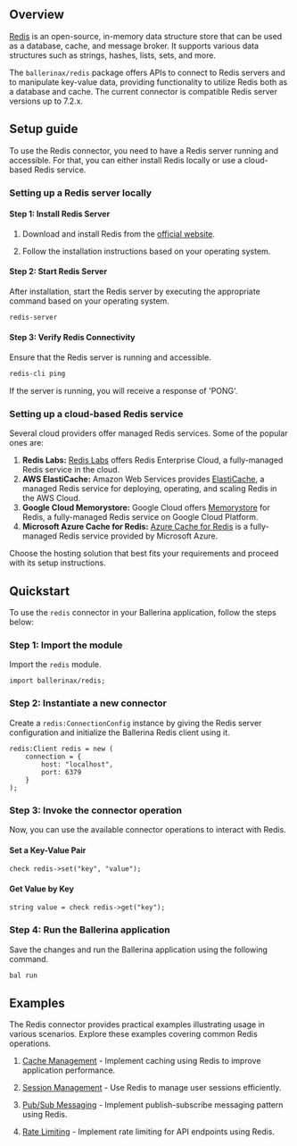 ## Overview

[Redis](https://redis.io/) is an open-source, in-memory data structure store that can be used as a database,
cache, and message broker. It supports various data structures such as strings, hashes, lists, sets, and more.

The `ballerinax/redis` package offers APIs to connect to Redis servers and to manipulate key-value data, providing
functionality to utilize Redis both as a database and cache. The current connector is compatible Redis server
versions up to 7.2.x.

## Setup guide

To use the Redis connector, you need to have a Redis server running and accessible. For that, you can either install
Redis locally or use a cloud-based Redis service.

### Setting up a Redis server locally

#### Step 1: Install Redis Server
1. Download and install Redis from the [official website](https://redis.io/download/).

2. Follow the installation instructions based on your operating system.

#### Step 2: Start Redis Server
After installation, start the Redis server by executing the appropriate command based on your operating system.
```bash
redis-server
```

#### Step 3: Verify Redis Connectivity
Ensure that the Redis server is running and accessible.

```bash
redis-cli ping
```

If the server is running, you will receive a response of 'PONG'.

### Setting up a cloud-based Redis service

Several cloud providers offer managed Redis services. Some of the popular ones are:

1. **Redis Labs:** [Redis Labs](https://redis.com/) offers Redis Enterprise Cloud, a fully-managed Redis service in the cloud.
2. **AWS ElastiCache:** Amazon Web Services provides [ElastiCache](https://aws.amazon.com/elasticache/), a managed Redis service for deploying, operating, and scaling Redis in the AWS Cloud.
3. **Google Cloud Memorystore:** Google Cloud offers [Memorystore](https://cloud.google.com/memorystore?hl=en) for Redis, a fully-managed Redis service on Google Cloud Platform.
4. **Microsoft Azure Cache for Redis:** [Azure Cache for Redis](https://azure.microsoft.com/en-us/products/cache) is a fully-managed Redis service provided by Microsoft Azure.

Choose the hosting solution that best fits your requirements and proceed with its setup instructions.

## Quickstart

To use the `redis` connector in your Ballerina application, follow the steps below:

### Step 1: Import the module

Import the `redis` module.

```ballerina
import ballerinax/redis;
```

### Step 2: Instantiate a new connector

Create a `redis:ConnectionConfig` instance by giving the Redis server configuration and
initialize the Ballerina Redis client using it.

```ballerina
redis:Client redis = new (
    connection = {
        host: "localhost",
        port: 6379
    }
);
```

### Step 3: Invoke the connector operation

Now, you can use the available connector operations to interact with Redis.

#### Set a Key-Value Pair

```ballerina
check redis->set("key", "value");
```

#### Get Value by Key

```ballerina
string value = check redis->get("key");
```

### Step 4: Run the Ballerina application

Save the changes and run the Ballerina application using the following command.

```bash
bal run
```

## Examples

The Redis connector provides practical examples illustrating usage in various scenarios. Explore these examples covering common Redis operations.

1. [Cache Management](#cache-management) - Implement caching using Redis to improve application performance.

2. [Session Management](#session-management) - Use Redis to manage user sessions efficiently.

3. [Pub/Sub Messaging](#pubsub-messaging) - Implement publish-subscribe messaging pattern using Redis.

4. [Rate Limiting](#rate-limiting) - Implement rate limiting for API endpoints using Redis.
